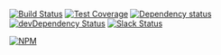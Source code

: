

[![Build Status](https://travis-ci.org/octoblu/meshblu-authenticator-pin.svg?branch=master)](https://travis-ci.org/octoblu/meshblu-authenticator-pin)
[![Test Coverage](https://codecov.io/gh/octoblu/meshblu-authenticator-pin/branch/master/graph/badge.svg)](https://codecov.io/gh/octoblu/meshblu-authenticator-pin)
[![Dependency status](http://img.shields.io/david/octoblu/meshblu-authenticator-pin.svg?style=flat)](https://david-dm.org/octoblu/meshblu-authenticator-pin)
[![devDependency Status](http://img.shields.io/david/dev/octoblu/meshblu-authenticator-pin.svg?style=flat)](https://david-dm.org/octoblu/meshblu-authenticator-pin#info=devDependencies)
[![Slack Status](http://community-slack.octoblu.com/badge.svg)](http://community-slack.octoblu.com)

[![NPM](https://nodei.co/npm/meshblu-authenticator-pin.svg?style=flat)](https://npmjs.org/package/meshblu-authenticator-pin)
